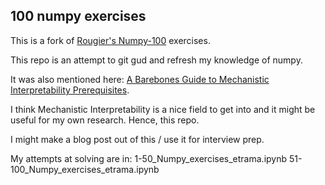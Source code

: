 ## 100 numpy exercises

This is a fork of [Rougier's Numpy-100](https://github.com/rougier/numpy-100) exercises.  

This repo is an attempt to git gud and refresh my knowledge of numpy.

It was also mentioned here: [A Barebones Guide to Mechanistic Interpretability Prerequisites](https://www.neelnanda.io/mechanistic-interpretability/prereqs).

I think Mechanistic Interpretability is a nice field to get into and it might be useful for my own research. Hence, this repo.  

I might make a blog post out of this / use it for interview prep.

My attempts at solving are in:
1-50_Numpy_exercises_etrama.ipynb
51-100_Numpy_exercises_etrama.ipynb